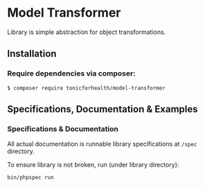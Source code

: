 Model Transformer
=================

Library is simple abstraction for object transformations.   
   
Installation
------------
   
### Require dependencies via composer: 

```
$ composer require tonicforhealth/model-transformer
```
 
Specifications, Documentation & Examples
----------------------------------------

### Specifications & Documentation

All actual documentation is runnable library specifications at `/spec` directory. 

To ensure library is not broken, run (under library directory):

```
bin/phpspec run
```